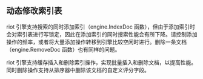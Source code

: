 ## 动态修改索引表

riot 引擎支持搜索的同时添加索引（engine.IndexDoc 函数），但由于添加索引时会对索引表进行写锁定，因此在添加索引的同时搜索性能会有所下降。请控制添加操作的频率，或者将大量添加操作转移到引擎比较空闲时进行。删除一条文档（engine.RemoveDoc 函数）也有同样的问题。

riot 引擎支持缓存插入和删除索引操作，实现批量插入和删除文档，以提高性能。同时删除操作支持从排序器中删除该文档的自定义评分字段。
